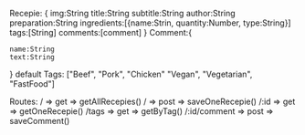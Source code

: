 Recepie:
 {
    img:String
    title:String
    subtitle:String
    author:String
    preparation:String
    ingredients:[{name:Strin, quantity:Number, type:String}]
    tags:[String]
    comments:[comment]
}
Comment:{

    name:String
    text:String
}
default Tags: ["Beef", "Pork", "Chicken" "Vegan", "Vegetarian", "FastFood"]


Routes:
/ => get => getAllRecepies() 
/ => post => saveOneRecepie()
/:id => get => getOneRecepie()
/tags => get => getByTag()
/:id/comment => post => saveComment()
